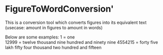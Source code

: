 # FigureToWordConversion'
This is a conversion tool which converts figures into its equivalent text (usecase: amount in figures to amount in words)

Below are some examples: 
1 = one <br>
12999 = twelve thousand nine hundred and ninety nine
4554215 = forty five lakh fifty four thousand two hundred and fifteen
